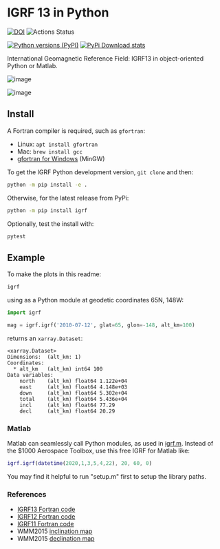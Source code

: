 # IGRF 13 in Python

[![DOI](https://zenodo.org/badge/33064474.svg)](https://zenodo.org/badge/latestdoi/33064474)
![Actions Status](https://github.com/space-physics/igrf/workflows/ci/badge.svg)

[![Python versions (PyPI)](https://img.shields.io/pypi/pyversions/igrf.svg)](https://pypi.python.org/pypi/igrf)
[![PyPi Download stats](http://pepy.tech/badge/igrf)](http://pepy.tech/project/igrf)

International Geomagnetic Reference Field: IGRF13 in object-oriented Python or Matlab.

![image](src/igrf/tests/incldecl.png)

![image](src/igrf/tests/vectors.png)

## Install

A Fortran compiler is required, such as `gfortran`:

* Linux: `apt install gfortran`
* Mac: `brew install gcc`
* [gfortran for Windows](https://www.scivision.dev/windows-gcc-gfortran-cmake-make-install/) (MinGW)

To get the IGRF Python development version, `git clone` and then:

```sh
python -m pip install -e .
```

Otherwise, for the latest release from PyPi:
```sh
python -m pip install igrf
```

Optionally, test the install with:
```sh
pytest
```

## Example

To make the plots in this readme:

```sh
igrf
```

using as a Python module at geodetic coordinates 65N, 148W:

```python
import igrf

mag = igrf.igrf('2010-07-12', glat=65, glon=-148, alt_km=100)
```

returns an `xarray.Dataset`:

```
<xarray.Dataset>
Dimensions:  (alt_km: 1)
Coordinates:
  * alt_km   (alt_km) int64 100
Data variables:
    north    (alt_km) float64 1.122e+04
    east     (alt_km) float64 4.148e+03
    down     (alt_km) float64 5.302e+04
    total    (alt_km) float64 5.436e+04
    incl     (alt_km) float64 77.29
    decl     (alt_km) float64 20.29
```

### Matlab

Matlab can seamlessly call Python modules, as used in [igrf.m](./+igrf/igrf.m).
Instead of the $1000 Aerospace Toolbox, use this free IGRF for Matlab like:

```matlab
igrf.igrf(datetime(2020,1,3,5,4,22), 20, 60, 0)
```

You may find it helpful to run "setup.m" first to setup the library paths.

### References

* [IGRF13 Fortran code](http://www.ngdc.noaa.gov/IAGA/vmod/igrf13.f)
* [IGRF12 Fortran code](http://www.ngdc.noaa.gov/IAGA/vmod/igrf12.f)
* [IGRF11 Fortran code](http://www.ngdc.noaa.gov/IAGA/vmod/igrf11.f)
* WMM2015 [inclination map](https://www.ngdc.noaa.gov/geomag/WMM/data/WMM2015/WMM2015_I_MERC.pdf)
* WMM2015 [declination map](https://www.ngdc.noaa.gov/geomag/WMM/data/WMM2015/WMM2015_D_MERC.pdf)

